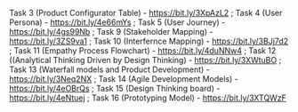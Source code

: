 Task 3 (Product Configurator Table) - https://bit.ly/3XpAzL2 ;
Task 4 (User Persona) - https://bit.ly/4e66mYs ;
Task 5 (User Journey) - https://bit.ly/4gs99Nb ;
Task 9 (Stakeholder Mapping) - https://bit.ly/3ZS9va1 ;
Task 10 (Interfernce Mapping) - https://bit.ly/3BJj7d2 ;
Task 11 (Empathy Process Flowchart) - https://bit.ly/4duNNw4 ;
Task 12 ((Analytical Thinking Driven by Design Thinking) - https://bit.ly/3XWtuBO ;
Task 13 (Waterfall models and Product Development) - https://bit.ly/3Neq2NX ;
Task 14 (Agile Development Models) - https://bit.ly/4eOBrQs ;
Task 15 (Design Thinking board) - https://bit.ly/4eNtuej ;
Task 16 (Prototyping Model) - https://bit.ly/3XTQWzF
